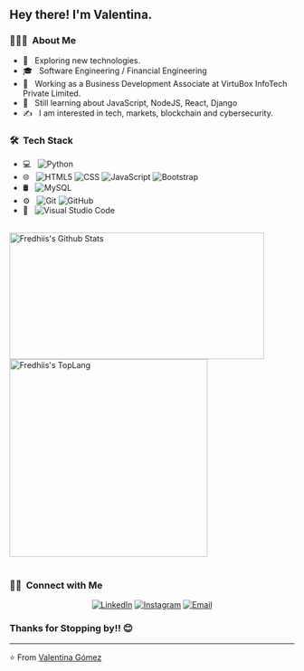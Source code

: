 <h2> Hey there! I'm Valentina.</h2>

<h3> 👨🏻‍💻 &nbsp;About Me </h3>

- 🤔 &nbsp; Exploring new technologies.
- 🎓 &nbsp; Software Engineering / Financial Engineering
- 💼 &nbsp; Working as a Business Development Associate at VirtuBox InfoTech Private Limited.
- 🌱 &nbsp; Still learning about JavaScript, NodeJS, React, Django
- ✍️ &nbsp; I am interested in tech, markets, blockchain and cybersecurity.

<h3> 🛠 &nbsp;Tech Stack</h3>

- 💻 &nbsp;
  ![Python](https://img.shields.io/badge/-Python-333333?style=flat&logo=python)
- 🌐 &nbsp;
  ![HTML5](https://img.shields.io/badge/-HTML5-333333?style=flat&logo=HTML5)
  ![CSS](https://img.shields.io/badge/-CSS-333333?style=flat&logo=CSS3&logoColor=1572B6)
  ![JavaScript](https://img.shields.io/badge/-JavaScript-333333?style=flat&logo=javascript)
  ![Bootstrap](https://img.shields.io/badge/-Bootstrap-333333?style=flat&logo=bootstrap&logoColor=563D7C)
- 🛢 &nbsp;
  ![MySQL](https://img.shields.io/badge/-MySQL-333333?style=flat&logo=mysql)
- ⚙️ &nbsp;
  ![Git](https://img.shields.io/badge/-Git-333333?style=flat&logo=git)
  ![GitHub](https://img.shields.io/badge/-GitHub-333333?style=flat&logo=github)
- 🔧 &nbsp;
  ![Visual Studio Code](https://img.shields.io/badge/-Visual%20Studio%20Code-333333?style=flat&logo=visual-studio-code&logoColor=007ACC)

<br/>

<div style="-webkit-column-count: 2; -moz-column-count: 2; column-count: 2; -webkit-column-rule: 1px dotted #e0e0e0; -moz-column-rule: 1px dotted #e0e0e0; column-rule: 1px dotted #e0e0e0;">
    <div style="display: inline-block;">
        <img width="450" height="224" img align="left" alt="Fredhiis's Github Stats" src="https://github-readme-stats.vercel.app/api?username=Valentinaga1&theme=dark&show_icons=true" class="responsive" />
    </div>
    <br/>
    <div style="display: inline-block;">
        <img width="350" img align="center" alt="Fredhiis's TopLang" src="https://github-readme-stats.vercel.app/api/top-langs/?username=Valentinaga1&theme=radical&layout=compact&hide_border=true&count_private=true" class="responsive"/>
    </div>
</div>
<br/>

<h3> 🤝🏻 &nbsp;Connect with Me </h3>
<!-- Contact me -->
<p align="center">
<a href="https://www.linkedin.com/in/valentinagomezagudelo/"><img alt="LinkedIn" src="https://img.shields.io/badge/LinkedIn-Valentina%20Gomez%20Agudelo-blue?style=flat-square&logo=linkedin"></a>
<a href="https://www.instagram.com/vga_01/"><img alt="Instagram" src="https://img.shields.io/badge/Instagram-vga_01-blue?style=flat-square&logo=instagram"></a>
<a href="1881@holbertonschool.com"><img alt="Email" src="https://img.shields.io/badge/Email-1881@holbertonschool.com-blue?style=flat-square&logo=gmail"></a>
</p>

<h3>Thanks for Stopping by!! 😊</h3>


---
⭐️ From [Valentina Gómez](https://github.com/Valentinaga1) 
